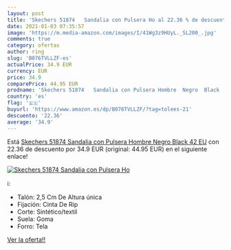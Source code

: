 ```yaml
---
layout: post
title: 'Skechers 51874   Sandalia con Pulsera Ho al 22.36 % de descuento'
date: 2021-01-03 07:35:57
image: 'https://m.media-amazon.com/images/I/41Wg3z9HUyL._SL200_.jpg'
comments: true
category: ofertas
author: ring
slug: 'B076TVLLZF-es'
actualPrice: 34.9 EUR
currency: EUR
price: 34.9
comparePrice: 44.95 EUR
prodname: 'Skechers 51874   Sandalia con Pulsera Hombre  Negro  Black   42 EU'
country: 'es'
flag: '🇪🇸'
buyurl: 'https://www.amazon.es/dp/B076TVLLZF/?tag=tolees-21'
descuento: '22.36'
average: '34.9'
---
```


Está [Skechers 51874   Sandalia con Pulsera Hombre  Negro  Black   42 EU](https://www.amazon.es/dp/B076TVLLZF/?tag=tolees-21) con 22.36 de descuento por 34.9 EUR (original: 44.95 EUR) en el siguiente enlace!

[![Skechers 51874   Sandalia con Pulsera Ho](https://m.media-amazon.com/images/I/41Wg3z9HUyL._SL200_.jpg)](https://www.amazon.es/dp/B076TVLLZF/?tag=tolees-21)

ℹ️:

- Talón: 2,5 Cm De Altura única
- Fijación: Cinta De Rip
- Corte: Sintético/textil
- Suela: Goma
- Forro: Tela

[Ver la oferta!!](https://www.amazon.es/dp/B076TVLLZF/?tag=tolees-21)

